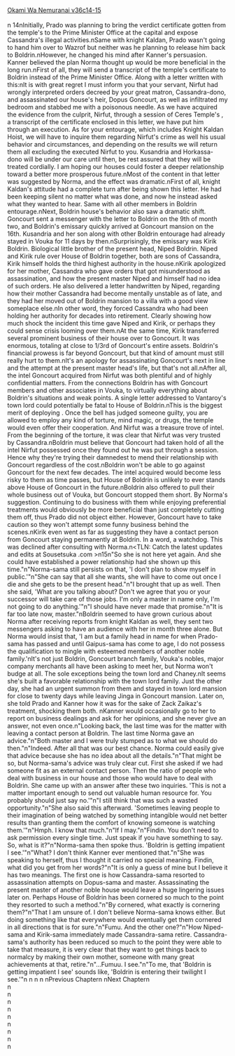 [Okami Wa Nemuranai v36c14-15](https://www.sousetsuka.com/2021/02/okami-wa-nemuranai-361415.html)
<br/><br/>
n 14nInitially, Prado was planning to bring the verdict certificate gotten from the temple's <Bell of Truth> to the Prime Minister Office at the capital and expose Cassandra's illegal activities.nSame with knight Kaldan, Prado wasn't going to hand him over to Wazrof but neither was he planning to release him back to Boldrin.nHowever, he changed his mind after Kanner's persuasion. Kanner believed the plan Norma thought up would be more beneficial in the long run.nFirst of all, they will send a transcript of the temple's certificate to Boldrin instead of the Prime Minister Office. Along with a letter written with this:nIt is with great regret I must inform you that your servant, Nirfut had wrongly interpreted orders decreed by your great matron, Cassandra-dono, and assassinated our house's heir, Dopus Goncourt, as well as infiltrated my bedroom and stabbed me with a poisonous needle. As we have acquired the evidence from the culprit, Nirfut, through a session of Ceres Temple's <Bell of Truth>, a transcript of the certificate enclosed in this letter, we have put him through an execution. As for your entourage, which includes Knight Kaldan Hoist, we will have to inquire them regarding Nirfut's crime as well his usual behavior and circumstances, and depending on the results we will return them all excluding the executed Nirfut to you. Kusandria and Horkassa-dono will be under our care until then, be rest assured that they will be treated cordially. I am hoping our houses could foster a deeper relationship toward a better more prosperous future.nMost of the content in that letter was suggested by Norma, and the effect was dramatic.nFirst of all, knight Kaldan's attitude had a complete turn after being shown this letter. He had been keeping silent no matter what was done, and now he instead asked what they wanted to hear. Same with all other members in Boldrin entourage.nNext, Boldrin house's behavior also saw a dramatic shift. Goncourt sent a messenger with the letter to Boldrin on the 9th of month two, and Boldrin's emissary quickly arrived at Goncourt mansion on the 16th. Kusandria and her son along with other Boldrin entourage had already stayed in Vouka for 11 days by then.nSurprisingly, the emissary was Kirik Boldrin. Biological little brother of the present head, Niped Boldrin. Niped and Kirik rule over House of Boldrin together, both are sons of Cassandra, Kirik himself holds the third highest authority in the house.nKirik apologized for her mother, Cassandra who gave orders that got misunderstood as assassination, and how the present master Niped and himself had no idea of such orders. He also delivered a letter handwritten by Niped, regarding how their mother Cassandra had become mentally unstable as of late, and they had her moved out of Boldrin mansion to a villa with a good view someplace else.nIn other word, they forced Cassandra who had been holding her authority for decades into retirement. Clearly showing how much shock the incident this time gave Niped and Kirik, or perhaps they could sense crisis looming over them.nAt the same time, Kirik transferred several prominent business of their house over to Goncourt. It was enormous, totaling at close to 1/3rd of Goncourt's entire assets. Boldrin's financial prowess is far beyond Goncourt, but that kind of amount must still really hurt to them.nIt's an apology for assassinating Goncourt's next in line and the attempt at the present master head's life, but that's not all.nAfter all, the intel Goncourt acquired from Nirfut was both plentiful and of highly confidential matters. From the connections Boldrin has with Goncourt members and other associates in Vouka, to virtually everything about Boldrin's situations and weak points. A single letter addressed to Vantaroy's town lord could potentially be fatal to House of Boldrin.nThis is the biggest merit of deploying <Bell of Truth>. Once the bell has judged someone guilty, you are allowed to employ any kind of torture, mind magic, or drugs, the temple would even offer their cooperation. And Nirfut was a treasure trove of intel. From the beginning of the torture, it was clear that Nirfut was very trusted by Cassandra.nBoldrin must believe that Goncourt had taken hold of all the intel Nirfut possessed once they found out he was put through a <Bell of Truth> session. Hence why they're trying their damnedest to mend their relationship with Goncourt regardless of the cost.nBoldrin won't be able to go against Goncourt for the next few decades. The intel acquired would become less risky to them as time passes, but House of Boldrin is unlikely to ever stands above House of Goncourt in the future.nBoldrin also offered to pull their whole business out of Vouka, but Goncourt stopped them short. By Norma's suggestion. Continuing to do business with them while enjoying preferential treatments would obviously be more beneficial than just completely cutting them off, thus Prado did not object either. However, Goncourt have to take caution so they won't attempt some funny business behind the scenes.nKirik even went as far as suggesting they have a contact person from Goncourt staying permanently at Boldrin. In a word, a watchdog. This was declined after consulting with Norma.n<TLN: Catch the latest updates and edits at Sousetsuka .com >n15n"So she is not here yet again. And she could have established a power relationship had she shown up this time."n"Norma-sama still persists on that, 'I don't plan to show myself in public.'"n"She can say that all she wants, she will have to come out once I die and she gets to be the present head."n"I brought that up as well. Then she said, 'What are you talking about? Don't we agree that you or your successor will take care of those jobs. I'm only a master in name only, I'm not going to do anything.'"n"I should have never made that promise."n"It is far too late now, master."nBoldrin seemed to have grown curious about Norma after receiving reports from knight Kaldan as well, they sent two messengers asking to have an audience with her in month three alone. But Norma would insist that, 'I am but a family head in name for when Prado-sama has passed and until Gaipus-sama has come to age, I do not possess the qualification to mingle with esteemed members of another noble family.'nIt's not just Boldrin, Goncourt branch family, Vouka's nobles, major company merchants all have been asking to meet her, but Norma won't budge at all. The sole exceptions being the town lord and Chaney.nIt seems she's built a favorable relationship with the town lord family. Just the other day, she had an urgent summon from them and stayed in town lord mansion for close to twenty days while leaving Jinga in Goncourt mansion. Later on, she told Prado and Kanner how it was for the sake of Zack Zaikaz's treatment, shocking them both. nKanner would occasionally go to her to report on business dealings and ask for her opinions, and she never give an answer, not even once.n"Looking back, the last time was for the matter with leaving a contact person at Boldrin. The last time Norma gave an advice."n"Both master and I were truly stumped as to what we should do then."n"Indeed. After all that was our best chance. Norma could easily give that advice because she has no idea about all the details."n"That might be so, but Norma-sama's advice was truly clear cut. First she asked if we had someone fit as an external contact person. Then the ratio of people who deal with business in our house and those who would have to deal with Boldrin. She came up with an answer after these two inquiries. 'This is not a matter important enough to send out valuable human resource for. You probably should just say no.'"n"I still think that was such a wasted opportunity."n"She also said this afterward. 'Sometimes leaving people to their imagination of being watched by something intangible would net better results than granting them the comfort of knowing someone is watching them.'"n"Hmph. I know that much."n"If I may."n"Findin. You don't need to ask permission every single time. Just speak if you have something to say. So, what is it?"n"Norma-sama then spoke thus. 'Boldrin is getting impatient I see.'"n"What? I don't think Kanner ever mentioned that."n"She was speaking to herself, thus I thought it carried no special meaning. Findin, what did you get from her words?"n"It is only a guess of mine but I believe it has two meanings. The first one is how Cassandra-sama resorted to assassination attempts on Dopus-sama and master. Assassinating the present master of another noble house would leave a huge lingering issues later on. Perhaps House of Boldrin has been cornered so much to the point they resorted to such a method."n"By cornered, what exactly is cornering them?"n"That I am unsure of. I don't believe Norma-sama knows either. But doing something like that everywhere would eventually get them cornered in all directions that is for sure."n"Fumu. And the other one?"n"How Niped-sama and Kirik-sama immediately made Cassandra-sama retire. Cassandra-sama's authority has been reduced so much to the point they were able to take that measure, it is very clear that they want to get things back to normalcy by making their own mother, someone with many great achievements at that, retire."n"...Fumuu. I see."n"To me, that 'Boldrin is getting impatient I see' sounds like, 'Boldrin is entering their twilight I see.'"n n n n nPrevious Chaptern nNext Chaptern<br/>
n<br/>
n<br/>
n<br/>
n<br/>
n<br/>
n<br/>
n<br/>
n<br/>
n<br/>
